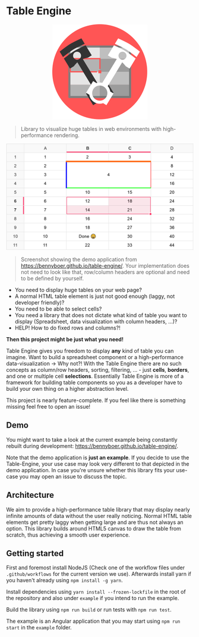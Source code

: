 # Table Engine

<p align="center">
    <img src="docs/img/logo/logo.svg" width="256">
</p>

> Library to visualize huge tables in web environments with high-performance rendering.

<div style="text-align: center">
    <img src="docs/img/demo-screenshot.png" alt="Demo screenshot">
</div>

> Screenshot showing the demo application from https://bennyboer.github.io/table-engine/.
> Your implementation does not need to look like that, row/column headers are optional and need to be defined by yourself.

- You need to display huge tables on your web page?
- A normal HTML table element is just not good enough (laggy, not developer friendly)?
- You need to be able to select cells?
- You need a library that does not dictate what kind of table you want to display (Spreadsheet, data visualization with
  column headers, ...)?
- HELP! How to do fixed rows and columns?!

**Then this project might be just what you need!**

Table Engine gives you freedom to display **any** kind of table you can imagine. Want to build a spreadsheet component
or a high-performance data-visualization -> Why not?!
With the Table Engine there are no such concepts as column/row headers, sorting, filtering, ... - just **cells**, 
**borders**, and one or multiple cell **selections**. Essentially Table Engine is more of a framework for building table
components so you as a developer have to build your own thing on a higher abstraction level.

This project is nearly feature-complete.
If you feel like there is something missing feel free to open an issue!

## Demo

You might want to take a look at the current example being constantly rebuilt during
development: https://bennyboer.github.io/table-engine/.

Note that the demo application is **just an example**.
If you decide to use the Table-Engine, your use case may look very different to that depicted in the demo application.
In case you're unsure whether this library fits your use-case you may open an issue to discuss the topic.

## Architecture

We aim to provide a high-performance table library that may display nearly infinite amounts of data without the user
really noticing. Normal HTML table elements get pretty laggy when getting large and are thus not always an option. This
library builds around HTML5 canvas to draw the table from scratch, thus achieving a smooth user experience.

## Getting started

First and foremost install NodeJS (Check one of the workflow files under `.github/workflows` for the current version we use).
Afterwards install yarn if you haven't already using `npm install -g yarn`.

Install dependencies using `yarn install --frozen-lockfile` in the root of the repository and also under `example` if you intend to run the example.

Build the library using `npm run build` or run tests with `npm run test`.

The example is an Angular application that you may start using `npm run start` in the `example` folder.
